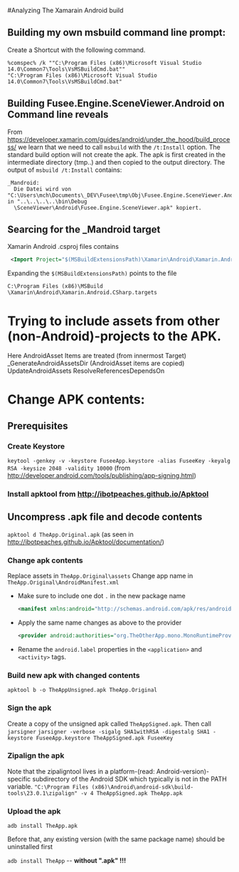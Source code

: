 


#Analyzing The Xamarain Android build

## Building my own msbuild command line prompt:

Create a Shortcut with the following command.
```
%comspec% /k ""C:\Program Files (x86)\Microsoft Visual Studio 14.0\Common7\Tools\VsMSBuildCmd.bat""
"C:\Program Files (x86)\Microsoft Visual Studio 14.0\Common7\Tools\VsMSBuildCmd.bat"
```

## Building Fusee.Engine.SceneViewer.Android on Command line reveals

From
https://developer.xamarin.com/guides/android/under_the_hood/build_process/
we learn that we need to call `msbuild` with the `/t:Install` option. The standard build option will not
create the apk.
The apk is first created in the intermediate directory (tmp..) and then copied to the output directory.
The output of `msbuild /t:Install` contains:
```
_Mandroid:
  Die Datei wird von "C:\Users\mch\Documents\_DEV\Fusee\tmp\Obj\Fusee.Engine.SceneViewer.Android\Debug\android\bin\Fusee.Engine.SceneViewer.apk" in "..\..\..\..\bin\Debug
  \SceneViewer\Android\Fusee.Engine.SceneViewer.apk" kopiert.
```
  
## Searcing for the _Mandroid target

Xamarin Android .csproj files contains
```XML
 <Import Project="$(MSBuildExtensionsPath)\Xamarin\Android\Xamarin.Android.CSharp.targets" />
```

Expanding the `$(MSBuildExtensionsPath)` points to the file
```
C:\Program Files (x86)\MSBuild \Xamarin\Android\Xamarin.Android.CSharp.targets 
```

# Trying to include assets from other (non-Android)-projects to the APK.

Here AndroidAsset Items are treated (from innermost Target)
_GenerateAndroidAssetsDir (AndroidAsset items are copied)
  UpdateAndroidAssets
    ResolveReferencesDependsOn



# Change APK contents:

## Prerequisites

### Create Keystore

```keytool -genkey -v -keystore FuseeApp.keystore -alias FuseeKey -keyalg RSA -keysize 2048 -validity 10000```
(from http://developer.android.com/tools/publishing/app-signing.html)

### Install apktool from http://ibotpeaches.github.io/Apktool

## Uncompress .apk file and decode contents

```apktool d TheApp.Original.apk```
(as seen in http://ibotpeaches.github.io/Apktool/documentation/)


### Change apk contents

Replace assets in ```TheApp.Original\assets``` 
Change app name in ```TheApp.Original\AndroidManifest.xml```
 - Make sure to include one dot ```.``` in the new package name
   ```XML
   <manifest xmlns:android="http://schemas.android.com/apk/res/android" android:installLocation="auto" package="org.TheOtherApp" ...
   ```
 - Apply the same name changes as above to the provider
   ```XML
   <provider android:authorities="org.TheOtherApp.mono.MonoRuntimeProvider.__mono_init__"
   ```
 - Rename the ```android.label``` properties in the ```<application>``` and ```<activity>``` tags.
 

### Build new apk with changed contents

```apktool b -o TheAppUnsigned.apk TheApp.Original```


### Sign the apk

Create a copy of the unsigned apk called ```TheAppSigned.apk```. Then call ```jarsigner```
```jarsigner -verbose -sigalg SHA1withRSA -digestalg SHA1 -keystore FuseeApp.keystore TheAppSigned.apk FuseeKey```

### Zipalign the apk

Note that the zipaligntool lives in a platform-(read: Android-version)-specific subdirectory of the Android SDK which typically is not in the
PATH variable.
```"C:\Program Files (x86)\Android\android-sdk\build-tools\23.0.1\zipalign" -v 4 TheAppSigned.apk TheApp.apk```


### Upload the apk

```adb install TheApp.apk```

Before that, any existing version (with the same package name) should be uninstalled first

```adb install TheApp```  -- **without ".apk" !!!**





